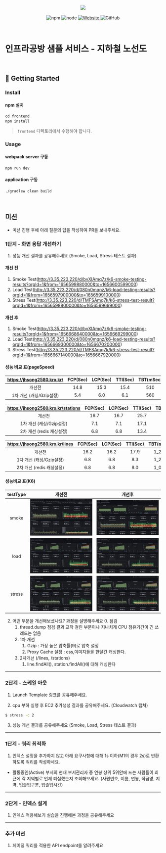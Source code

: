 <p align="center">
    <img width="200px;" src="https://raw.githubusercontent.com/woowacourse/atdd-subway-admin-frontend/master/images/main_logo.png"/>
</p>
<p align="center">
  <img alt="npm" src="https://img.shields.io/badge/npm-%3E%3D%205.5.0-blue">
  <img alt="node" src="https://img.shields.io/badge/node-%3E%3D%209.3.0-blue">
  <a href="https://edu.nextstep.camp/c/R89PYi5H" alt="nextstep atdd">
    <img alt="Website" src="https://img.shields.io/website?url=https%3A%2F%2Fedu.nextstep.camp%2Fc%2FR89PYi5H">
  </a>
  <img alt="GitHub" src="https://img.shields.io/github/license/next-step/atdd-subway-service">
</p>

<br>

# 인프라공방 샘플 서비스 - 지하철 노선도

<br>

## 🚀 Getting Started

### Install
#### npm 설치
```
cd frontend
npm install
```
> `frontend` 디렉토리에서 수행해야 합니다.

### Usage
#### webpack server 구동
```
npm run dev
```
#### application 구동
```
./gradlew clean build
```
<br>

## 미션

* 미션 진행 후에 아래 질문의 답을 작성하여 PR을 보내주세요.


### 1단계 - 화면 응답 개선하기
1. 성능 개선 결과를 공유해주세요 (Smoke, Load, Stress 테스트 결과)

#### 개선 전

1. Smoke Test(http://3.35.223.220/d/bvXIAmq7z/k6-smoke-testing-results?orgId=1&from=1656599880000&to=1656600599000)
2. Load Test(http://3.35.223.220/d/080n0mqnz/k6-load-testing-results?orgId=1&from=1656597900000&to=1656599100000)
3. Stress Test(http://3.35.223.220/d/TMFSAmq7k/k6-stress-test-result?orgId=1&from=1656598800000&to=1656599699000)

#### 개선 후
1. Smoke Test(http://3.35.223.220/d/bvXIAmq7z/k6-smoke-testing-results?orgId=1&from=1656668640000&to=1656669299000)
2. Load Test(http://3.35.223.220/d/080n0mqnz/k6-load-testing-results?orgId=1&from=1656669300000&to=1656670200000)
3. Stress Test(http://3.35.223.220/d/TMFSAmq7k/k6-stress-test-result?orgId=1&from=1656667140000&to=1656667920000)

#### 성능 비교 표(pageSpeed)

| https://jhsong2580.kro.kr/ | FCP(Sec) | LCP(Sec) | TTI(Sec) | TBT(mSec) |
|:--------------------------:|:--------:|:--------:|:--------:|:---------:|
|            개선전             |   14.8   |   15.3   |   15.4   |    510    |
|      1차 개선 (캐싱/Gzip설정)       |   5.4    |   6.0    |   6.1    |    560    |

| https://jhsong2580.kro.kr/stations | FCP(Sec) | LCP(Sec) | TTI(Sec) | TBT(mSec) |
|:--------------------------:|:--------:|:--------:|:--------:|:---------:|
|            개선전             |   16.7   |   16.7   |   25.7   |   8_510   |
|      1차 개선 (캐싱/Gzip설정)       |   7.1    |   7.1    |   17.1   |   9_720   |
|      2차 개선 (redis 캐싱설정)       |   6.8    |   6.8    |   13.4   |   6_330   |

| https://jhsong2580.kro.kr/lines | FCP(Sec) | LCP(Sec) | TTI(Sec) | TBT(mSec) |
|:-------------------------------:|:--------:|:--------:|:--------:|:---------:|
|               개선전               |   16.2   |   16.2   |   17.9   |   1_210   |
|        1차 개선 (캐싱/Gzip설정)        |   6.8    |   6.8    |   8.3    |   1_240   |
|       2차 개선 (redis 캐싱설정)        |   6.8    |   6.8    |   8.0    |   1_040   |

#### 성능비교 표(K6)
| testType |                      개선전                      |                      개선후                      | 
|:--------:|:---------------------------------------------:|:---------------------------------------------:|
|  smoke   | <img src="readmeSource/step1/개선전_smoke.png">  | <img src="readmeSource/step1/개선후_smoke.png">  |   
|   load   |  <img src="readmeSource/step1/개선전_load.png">  |  <img src="readmeSource/step1/개선후_load.png">  |   
|  stress  | <img src="readmeSource/step1/개선전_stress.png"> | <img src="readmeSource/step1/개선후_stress.png"> |   
 

2. 어떤 부분을 개선해보셨나요? 과정을 설명해주세요
   0. 점검
      1. thread.dump 점검 결과 교착 걸린 부분이나 지나치게 CPU 점유기간이 긴 쓰레드는 없음
   1. 1차 개선
      1. Gzip : 가장 높은 압축률(9)로 압축 설정
      2. Proxy Cache 설정 : css,이미지들을 한달간 캐싱한다.
   2. 2차개선 (/lines, /stations)
      1. line.findAll(), station.findAll()에 대해 캐싱한다


---

### 2단계 - 스케일 아웃

1. Launch Template 링크를 공유해주세요.

2. cpu 부하 실행 후 EC2 추가생성 결과를 공유해주세요. (Cloudwatch 캡쳐)

```sh
$ stress -c 2
```

3. 성능 개선 결과를 공유해주세요 (Smoke, Load, Stress 테스트 결과)

---

### 1단계 - 쿼리 최적화

1. 인덱스 설정을 추가하지 않고 아래 요구사항에 대해 1s 이하(M1의 경우 2s)로 반환하도록 쿼리를 작성하세요.

- 활동중인(Active) 부서의 현재 부서관리자 중 연봉 상위 5위안에 드는 사람들이 최근에 각 지역별로 언제 퇴실했는지 조회해보세요. (사원번호, 이름, 연봉, 직급명, 지역, 입출입구분, 입출입시간)

---

### 2단계 - 인덱스 설계

1. 인덱스 적용해보기 실습을 진행해본 과정을 공유해주세요

---

### 추가 미션

1. 페이징 쿼리를 적용한 API endpoint를 알려주세요














